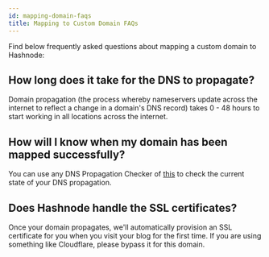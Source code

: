 ```yaml
---
id: mapping-domain-faqs
title: Mapping to Custom Domain FAQs
---
```


Find below frequently asked questions about mapping a custom domain to Hashnode:

## How long does it take for the DNS to propagate?

Domain propagation (the process whereby nameservers update across the internet to reflect a change in a domain's DNS record) takes 0 - 48 hours to start working in all locations across the internet.

## How will I know when my domain has been mapped successfully?

You can use any DNS Propagation Checker of [this](https://www.whatsmydns.net/) to check the current state of your DNS propagation.

## Does Hashnode handle the SSL certificates?

Once your domain propagates, we'll automatically provision an SSL certificate for you when you visit your blog for the first time. If you are using something like Cloudflare, please bypass it for this domain.